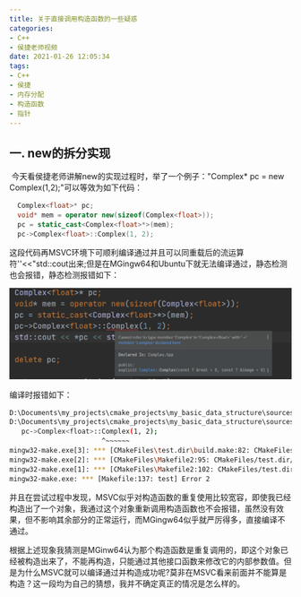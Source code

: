 ```yaml
---
title: 关于直接调用构造函数的一些疑惑
categories: 
- C++
- 侯捷老师视频
date: 2021-01-26 12:05:34
tags:
- C++
- 侯捷
- 内存分配
- 构造函数
- 指针
---
```








## 一. new的拆分实现

​		今天看侯捷老师讲解new的实现过程时，举了一个例子："Complex<float>* pc = new Complex(1,2);"可以等效为如下代码：

```c++
  Complex<float>* pc;
  void* mem = operator new(sizeof(Complex<float>));
  pc = static_cast<Complex<float>*>(mem);
  pc->Complex<float>::Complex(1, 2);
```

​		这段代码再MSVC环境下可顺利编译通过并且可以同重载后的流运算符''<<"std::cout出来;但是在MGingw64和Ubuntu下就无法编译通过，静态检测也会报错，静态检测报错如下：

![](一些疑惑/001.png)

编译时报错如下：

```bash
D:\Documents\my_projects\cmake_projects\my_basic_data_structure\sources\test.cpp: In function 'int main()':
D:\Documents\my_projects\cmake_projects\my_basic_data_structure\sources\test.cpp:26:23: error: cannot call constructor 'Complex<float>::Complex' directly
   pc->Complex<float>::Complex(1, 2);
                       ^~~~~~~
mingw32-make.exe[3]: *** [CMakeFiles\test.dir\build.make:82: CMakeFiles/test.dir/sources/test.cpp.obj] Error 1
mingw32-make.exe[2]: *** [CMakeFiles\Makefile2:95: CMakeFiles/test.dir/all] Error 2
mingw32-make.exe[1]: *** [CMakeFiles\Makefile2:102: CMakeFiles/test.dir/rule] Error 2
mingw32-make.exe: *** [Makefile:137: test] Error 2

```

​		并且在尝试过程中发现，MSVC似乎对构造函数的重复使用比较宽容，即使我已经构造出了一个对象，我通过这个对象重新调用构造函数也不会报错，虽然没有效果，但不影响其余部分的正常运行，而MGingw64似乎就严厉得多，直接编译不通过。

​		根据上述现象我猜测是MGinw64认为那个构造函数是重复调用的，即这个对象已经被构造出来了，不能再构造，只能通过其他接口函数来修改它的内部参数值。但是为什么MSVC就可以编译通过并构造成功呢?莫非在MSVC看来前面并不能算是构造？这一段均为自己的猜想，我并不确定真正的情况是怎么样的。